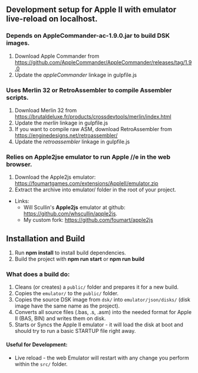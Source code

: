 ## Development setup for Apple II with emulator live-reload on localhost.

### Depends on AppleCommander-ac-1.9.0.jar to build DSK images.

1. Download Apple Commander from https://github.com/AppleCommander/AppleCommander/releases/tag/1.9.0
2. Update the _appleCommander_ linkage in gulpfile.js

### Uses Merlin 32 or RetroAssembler to compile Assembler scripts.

1. Download Merlin 32 from https://brutaldeluxe.fr/products/crossdevtools/merlin/index.html
2. Update the _merlin_ linkage in gulpfile.js
3. If you want to compile raw ASM, download RetroAssembler from https://enginedesigns.net/retroassembler/
4. Update the _retroassembler_ linkage in gulpfile.js

### Relies on Apple2jse emulator to run Apple //e in the web browser.

1. Download the Apple2js emulator: https://foumartgames.com/extensions/AppleII/emulator.zip
2. Extract the archive into emulator/ folder in the root of your project.

- Links:
  - Will Scullin's **Apple2js** emulator at github: https://github.com/whscullin/apple2js.
  - My custom fork: https://github.com/foumart/apple2js


## Installation and Build

1. Run **npm install** to install build dependencies.
2. Build the project with **npm run start** or **npm run build**

### What does a build do:

1. Cleans (or creates) a `public/` folder and prepares it for a new build.
2. Copies the `emulator/` to the `public/` folder.
3. Copies the source DSK image from `dsk/` into `emulator/json/disks/` (disk image have the same name as the project).
4. Converts all source files (.bas, .s, .asm) into the needed format for Apple II (BAS, BIN) and writes them on disk.
5. Starts or Syncs the Apple II emulator - it will load the disk at boot and should try to run a basic STARTUP file right away.

#### Useful for Development:

- Live reload - the web Emulator will restart with any change you perform within the `src/` folder.
